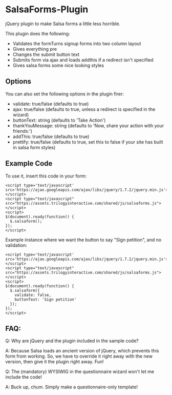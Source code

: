 SalsaForms-Plugin
=================

jQuery plugin to make Salsa forms a little less horrible.

This plugin does the following:
* Validates the formTurns signup forms into two column layout
* Gives everything pre
* Changes the submit button text
* Submits form via ajax and loads addthis if a redirect isn't specified
* Gives salsa forms some nice looking styles

Options
-------

You can also set the following options in the plugin firer:
* validate: true/false (defaults to true)
* ajax: true/false (defaults to true, unless a redirect is specified in the wizard)
* buttonText: string (defaults to 'Take Action')
* thankYouMessage: string (defaults to 'Now, share your action with your friends:')
* addThis: true/false (defaults to true)
* prettify: true/false (defaults to true, set this to false if your site has built in salsa form styles)

Example Code
------------

To use it, insert this code in your form:

    <script type='text/javascript' src='https://ajax.googleapis.com/ajax/libs/jquery/1.7.2/jquery.min.js'></script>
    <script type="text/javascript" src="https://assets.trilogyinteractive.com/shared/js/salsaforms.js"></script>
    <script>
    $(document).ready(function() {
      $.salsaform();
    });
    </script>

Example instance where we want the button to say "Sign petition", and no validation:

    <script type='text/javascript' src='https://ajax.googleapis.com/ajax/libs/jquery/1.7.2/jquery.min.js'></script>
    <script type="text/javascript" src="https://assets.trilogyinteractive.com/shared/js/salsaforms.js"></script>
    <script>
    $(document).ready(function() {
      $.salsaform({
        validate: false,
        buttonText: 'Sign petition'
      });
    });
    </script>

FAQ:
----

Q: Why are jQuery and the plugin included in the sample code?

A: Because Salsa loads an ancient version of jQuery, which prevents this form from working. So, we have to override it right away with the new version, then give it the plugin right away. Fun!

Q: The (mandatory) WYSIWIG in the questionnaire wizard won't let me include the code!

A: Buck up, chum. Simply make a questionnaire-only template!